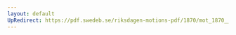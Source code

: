 ```yaml
---
layout: default
UpRedirect: https://pdf.swedeb.se/riksdagen-motions-pdf/1870/mot_1870__ak__00244/mot_1870__ak__00244_002.pdf
---
```


